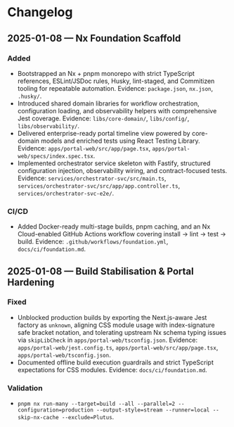 # Changelog

## 2025-01-08 — Nx Foundation Scaffold

### Added

- Bootstrapped an Nx + pnpm monorepo with strict TypeScript references, ESLint/JSDoc rules, Husky, lint-staged, and Commitizen tooling for repeatable automation. Evidence: `package.json`, `nx.json`, `.husky/`.
- Introduced shared domain libraries for workflow orchestration, configuration loading, and observability helpers with comprehensive Jest coverage. Evidence: `libs/core-domain/`, `libs/config/`, `libs/observability/`.
- Delivered enterprise-ready portal timeline view powered by core-domain models and enriched tests using React Testing Library. Evidence: `apps/portal-web/src/app/page.tsx`, `apps/portal-web/specs/index.spec.tsx`.
- Implemented orchestrator service skeleton with Fastify, structured configuration injection, observability wiring, and contract-focused tests. Evidence: `services/orchestrator-svc/src/main.ts`, `services/orchestrator-svc/src/app/app.controller.ts`, `services/orchestrator-svc-e2e/`.

### CI/CD

- Added Docker-ready multi-stage builds, pnpm caching, and an Nx Cloud-enabled GitHub Actions workflow covering install → lint → test → build. Evidence: `.github/workflows/foundation.yml`, `docs/ci/foundation.md`.

## 2025-01-08 — Build Stabilisation & Portal Hardening

### Fixed

- Unblocked production builds by exporting the Next.js-aware Jest factory as `unknown`, aligning CSS module usage with index-signature safe bracket notation, and tolerating upstream Nx schema typing issues via `skipLibCheck` in `apps/portal-web/tsconfig.json`. Evidence: `apps/portal-web/jest.config.ts`, `apps/portal-web/src/app/page.tsx`, `apps/portal-web/tsconfig.json`.
- Documented offline build execution guardrails and strict TypeScript expectations for CSS modules. Evidence: `docs/ci/foundation.md`.

### Validation

- `pnpm nx run-many --target=build --all --parallel=2 --configuration=production --output-style=stream --runner=local --skip-nx-cache --exclude=Plutus`.
